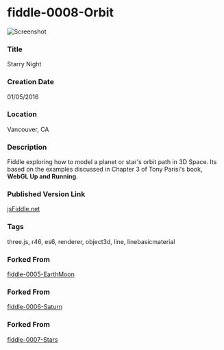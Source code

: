 fiddle-0008-Orbit
======

![Screenshot](screenshot.png)


### Title

Starry Night


### Creation Date

01/05/2016


### Location

Vancouver, CA


### Description

Fiddle exploring how to model a planet or star's orbit path in 3D Space.  Its based on the examples discussed in
Chapter 3 of Tony Parisi's book, **WebGL Up and Running**.


### Published Version Link

[jsFiddle.net](https://jsfiddle.net/bradyhouse/x932g3ow/)


### Tags

three.js, r46, es6, renderer, object3d, line, linebasicmaterial


### Forked From

[fiddle-0005-EarthMoon](../fiddle-0005-EarthMoon)


### Forked From

[fiddle-0006-Saturn](../fiddle-0006-Saturn)


### Forked From

[fiddle-0007-Stars](../fiddle-0007-Stars)
